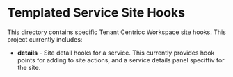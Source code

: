 # Templated Service Site Hooks 
This directory contains specific Tenant Centricc Workspace site hooks.  This project currently includes:

* **details** - Site detail hooks for a service.  This currently provides hook points for adding to site actions, and a service details panel speciffiv for the site.